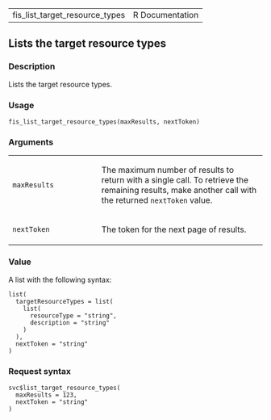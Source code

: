<table style="width: 100%;">
<tbody>
<tr class="odd">
<td>fis_list_target_resource_types</td>
<td style="text-align: right;">R Documentation</td>
</tr>
</tbody>
</table>

## Lists the target resource types

### Description

Lists the target resource types.

### Usage

    fis_list_target_resource_types(maxResults, nextToken)

### Arguments

<table>
<colgroup>
<col style="width: 35%" />
<col style="width: 65%" />
</colgroup>
<tbody>
<tr class="odd">
<td><code
id="fis_list_target_resource_types_:_maxResults">maxResults</code></td>
<td><p>The maximum number of results to return with a single call. To
retrieve the remaining results, make another call with the returned
<code>nextToken</code> value.</p></td>
</tr>
<tr class="even">
<td><code
id="fis_list_target_resource_types_:_nextToken">nextToken</code></td>
<td><p>The token for the next page of results.</p></td>
</tr>
</tbody>
</table>

### Value

A list with the following syntax:

    list(
      targetResourceTypes = list(
        list(
          resourceType = "string",
          description = "string"
        )
      ),
      nextToken = "string"
    )

### Request syntax

    svc$list_target_resource_types(
      maxResults = 123,
      nextToken = "string"
    )
